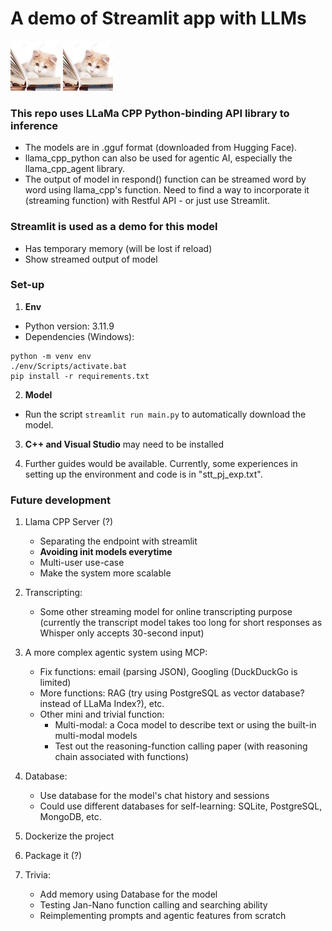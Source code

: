 # A demo of Streamlit app with LLMs

![screenshot](./res/img/little-cat-read-a-book.jpg)
![Alt text](./res/img/little-cat-read-a-book.jpg?raw=true "Title")

### This repo uses LLaMa CPP Python-binding API library to inference
- The models are in .gguf format (downloaded from Hugging Face).
- llama_cpp_python can also be used for agentic AI, especially the llama_cpp_agent library.
- The output of model in respond() function can be streamed word by word using llama_cpp's function. Need to find a way to incorporate it (streaming function) with Restful API - or just use Streamlit.

### Streamlit is used as a demo for this model
- Has temporary memory (will be lost if reload)
- Show streamed output of model

### Set-up
1. **Env**
- Python version: 3.11.9
- Dependencies (Windows):
```
python -m venv env
./env/Scripts/activate.bat
pip install -r requirements.txt
```

2. **Model**
- Run the script ```streamlit run main.py``` to automatically download the model.

3. **C++ and Visual Studio** may need to be installed

4. Further guides would be available. Currently, some experiences in setting up the environment and code is in "stt_pj_exp.txt".

### Future development
1. Llama CPP Server (?)
    - Separating the endpoint with streamlit
    - **Avoiding init models everytime**
    - Multi-user use-case
    - Make the system more scalable

2. Transcripting:
    - Some other streaming model for online transcripting purpose (currently the transcript model takes too long for short responses as Whisper only accepts 30-second input)

3. A more complex agentic system using MCP:
    - Fix functions: email (parsing JSON), Googling (DuckDuckGo is limited)
    - More functions: RAG (try using PostgreSQL as vector database? instead of LLaMa Index?), etc.
    - Other mini and trivial function:
        + Multi-modal: a Coca model to describe text or using the built-in multi-modal models
        + Test out the reasoning-function calling paper (with reasoning chain associated with functions)

4. Database:
    - Use database for the model's chat history and sessions
    - Could use different databases for self-learning: SQLite, PostgreSQL, MongoDB, etc.

4. Dockerize the project

5. Package it (?)

6. Trivia:
    - Add memory using Database for the model
    - Testing Jan-Nano function calling and searching ability
    - Reimplementing prompts and agentic features from scratch